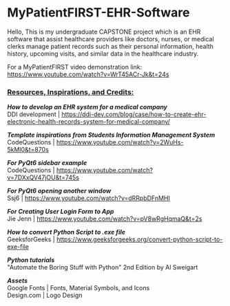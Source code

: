 # MyPatientFIRST-EHR-Software

Hello, This is my undergraduate CAPSTONE project which is an EHR software that assist healthcare providers like doctors, nurses, or medical clerks manage patient records such as their personal information, health history, upcoming visits, and similar data in the healthcare industry.

For a MyPatientFIRST video demonstration link:
https://www.youtube.com/watch?v=WrT45ACr-Jk&t=24s

### <ins> **Resources, Inspirations, and Credits:** </ins>

**_How to develop an EHR system for a medical company_** <br>
DDI development | https://ddi-dev.com/blog/case/how-to-create-ehr-electronic-health-records-system-for-medical-company/ <br>

**_Template inspirations from Students Information Management System_** <br>
CodeQuestions | https://www.youtube.com/watch?v=2WuHs-5kMl0&t=870s <br>

**_For PyQt6 sidebar example_** <br>
CodeQuestions | https://www.youtube.com/watch?v=7DXxQV47jOU&t=745s <br>

**_For PyQt6 opening another window_** <br>
Ssj6 | https://www.youtube.com/watch?v=dRRpbDFnMHI <br>

**_For Creating User Login Form to App_** <br>
Jie Jenn | https://www.youtube.com/watch?v=pV8wRgHqmaQ&t=2s <br>

**_How to convert Python Script to .exe file_** <br>
GeeksforGeeks | https://www.geeksforgeeks.org/convert-python-script-to-exe-file

**_Python tutorials_** <br>
"Automate the Boring Stuff with Python" 2nd Edition by Al Sweigart <br>

**_Assets_** <br>
Google Fonts | Fonts, Material Symbols, and Icons <br>
Design.com | Logo Design <br>
